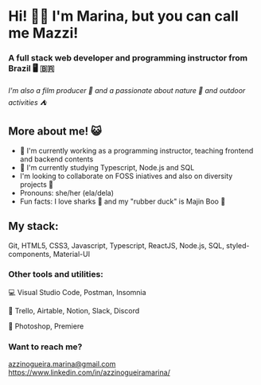 # Hi! 👋🏽 I'm Marina, but you can call me Mazzi!



### A full stack web developer and programming instructor from Brazil 🖥️ 🇧🇷

###### I'm also a film producer 🎥 and a passionate about nature 🌿 and outdoor activities ⛺



## More about me! 😺

- 🔭 I'm currently working as a programming instructor, teaching frontend and backend contents
- 🌱 I'm currently studying Typescript, Node.js and SQL
- I'm looking to collaborate on FOSS iniatives and also on diversity projects 🌈
- Pronouns: she/her (ela/dela)
- Fun facts: I love sharks 🦈 and my "rubber duck" is Majin Boo 🦆



## My stack:

Git, HTML5, CSS3, Javascript, Typescript, ReactJS, Node.js, SQL, styled-components, Material-UI



### Other tools and utilities:

💻 Visual Studio Code, Postman, Insomnia

🙊 Trello, Airtable, Notion, Slack, Discord

🎨 Photoshop, Premiere



### Want to reach me?

azzinogueira.marina@gmail.com
https://www.linkedin.com/in/azzinogueiramarina/
